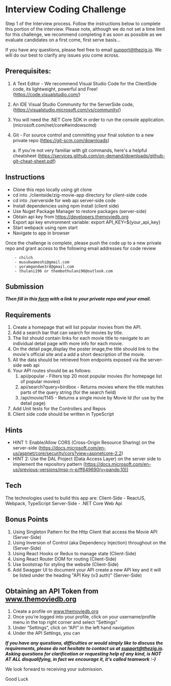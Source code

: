 # Interview Coding Challenge

Step 1 of the Interview process. Follow the instructions below to complete this portion of the interview. 
Please note, although we do not set a time limit for this challenge, we recommend completing it as soon as possible as we evaluate candidates on a first come, first serve basis...

If you have any questions, please feel free to email support@thezig.io. We will do our best to clarify any issues you come across.


## Prerequisites:

1. A Text Editor - We recommend Visual Studio Code for the ClientSide code, its lightweight, powerful and Free! (https://code.visualstudio.com/)
2. An IDE Visual Studio Community for the ServerSide code, (https://visualstudio.microsoft.com/vs/community/)
3. You will need the .NET Core SDK in order to run the console application. (microsoft.com/net/core#windowscmd)
4. Git - For source control and committing your final solution to a new private repo (https://git-scm.com/downloads) 

    a. If you're not very familiar with git commands, here's a helpful cheatsheet (https://services.github.com/on-demand/downloads/github-git-cheat-sheet.pdf)
        
## Instructions

- Clone this repo locally using git clone
- cd into ./clientside/zig-movie-app directory for client-side code
- cd into ./serverside for web api server-side code
- Install dependencies using npm install (client side)
- Use Nuget Package Manager to restore packages (server-side)
- Obtain api key from https://developers.themoviedb.org
- Export api key environment variable: export API_KEY=${your_api_key}
- Start webpack using npm start
- Navigate to app in browser

Once the challenge is complete, please push the code up to a new private repo and grant access to the following email addresses for code review 

        - chilch  
        - musukwamoshi@gmail.com    
        - yoramgondwe3rd@gmail.com
        - thulani196 or thembothulani96@outlook.com

## Submission

***Then fill in this [form](https://forms.office.com/r/PjMPpEUvqt) with a link to your private repo and your email.***

## Requirements

1. Create a  homepage that will list popular movies from the API. 
2. Add a search bar that can search for movies by title.
3. The list should contain links for each movie title to navigate to an individual detail page with more info for each movie. 
4. On the detail page,display the poster image,the title should link to the movie's official site and a add a short description of the movie.
5. All the data should be retrieved from endpoints exposed via the server-side web api
6. Your API routes should be as follows:
    1. api/popular - Filters top 20 most popular movies (for homepage list of popular movies)
    2. api/search?query=birdbox - Returns movies where the title matches parts of the query string (for the search field)
    3. /api/movie/1145 - Returns a single movie by Movie Id (for use by the detail page)
7. Add Unit tests for the Controllers and Repos
8. Client side code should be written in TypeScript

## Hints

- HINT 1: Enable/Allow CORS (Cross-Origin Resource Sharing) on the server-side (https://docs.microsoft.com/en-us/aspnet/core/security/cors?view=aspnetcore-2.2)
- HINT 2: Use the DAL Project (Data Access Layer) on the server side to implement the repository pattern (https://docs.microsoft.com/en-us/previous-versions/msp-n-p/ff649690(v=pandp.10))


## Tech

The technologies used to build this app are: 
Client-Side - ReactJS, Webpack, TypeScript
Server-Side - .NET Core Web Api 

## Bonus Points
    
1. Using Singleton Pattern for the Http Client that access the Movie API (Server-Side)
2. Using Inversion of Control (aka Dependency Injection) throughout on the (Server-Side)
3. Using React Hooks or Redux to manage state (Client-Side)
4. Using React Router DOM for routing (Client-Side)
5. Use bootstrap for styling the website (Client-Side)
6. Add Swagger UI to document your API create a new API key and it will be listed under the heading "API Key (v3 auth)" 
 (Server-Side)

## Obtaining an API Token from www.themoviedb.org
1.	Create a profile on www.themoviedb.org
2.	Once you’re logged into your profile, click on your username/profile menu in the top right corner and select “Settings” 
3.	Under “Settings”, click on “API” in the left hand navigation
4.	Under the API Settings, you can


***If you have any questions, difficulties or would simply like to discuss the requirements, please do not hesitate to contact us at support@thezig.io. Asking questions for clarification or requesting help of any kind, is NOT AT ALL disqualifying, in fact we encourage it, it's called teamwork :-)*** 

We look forward to receiving your submission.

Good Luck

